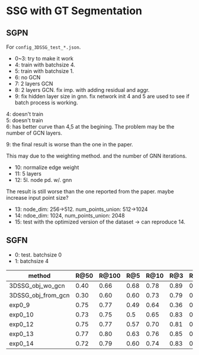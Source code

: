 # SSG with GT Segmentation
## SGPN
For `config_3DSSG_test_*.json`. 
- 0~3: try to make it work
- 4: train with batchsize 4.
- 5: train with batchsize 1.
- 6: no GCN
- 7: 2 layers GCN
- 8: 2 layers GCN. fix imp. with adding residual and aggr. 
- 9: fix hidden layer size in gnn. fix network init
4 and 5 are used to see if batch process is working.

4: doesn't train  
5: doesn't train  
6: has better curve than 4,5 at the begining. The problem may be the number of GCN layers.  

9: the final result is worse than the one in the paper. 

This may due to the weighting method. and the number of GNN iterations.

- 10: normalize edge weight 
- 11: 5 layers
- 12: 5l. node pd. w/. gnn

The result is still worse than the one reported from the paper. maybe increase input point size?

- 13: node_dim: 256->512. num_points_union: 512->1024
- 14: ndoe_dim: 1024, num_points_union: 2048
- 15: test with the optimized version of the dataset -> can reproduce 14. 

## SGFN
- 0: test. batchsize 0
- 1: batchsize 4


| method             | R@50 | R@100 | R@5  | R@10 | R@3  | R@10 |
|--------------------|------|-------|------|------|------|------|
| 3DSSG_obj_wo_gcn   | 0.40 | 0.66  | 0.68 | 0.78 | 0.89 | 0.93 |
| 3DSSG_obj_from_gcn | 0.30 | 0.60  | 0.60 | 0.73 | 0.79 | 0.91 |
| exp0_9             | 0.75 | 0.77  | 0.49 | 0.64 | 0.36 | 0.51 |
| exp0_10            | 0.73 | 0.75  | 0.5  | 0.65 | 0.83 | 0.86 |
| exp0_12            | 0.75 | 0.77  | 0.57 | 0.70 | 0.81 | 0.92 | 
| exp0_13            | 0.77 | 0.80  | 0.63 | 0.76 | 0.85 | 0.97 |
| exp0_14            | 0.72 | 0.79  | 0.60 | 0.74 | 0.83 | 0.95 |
